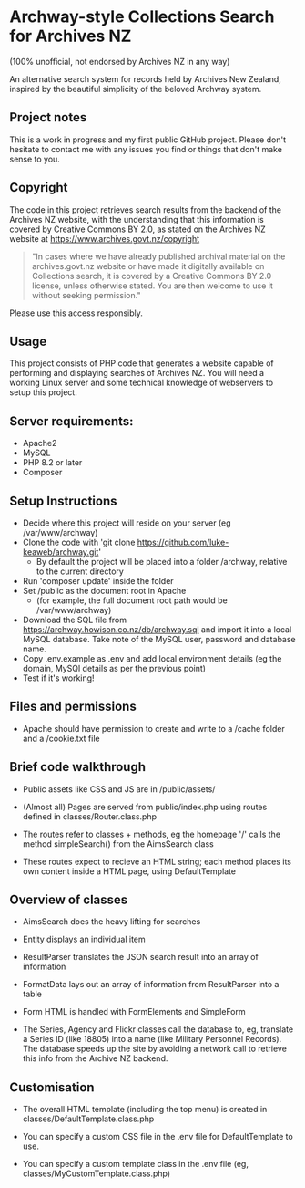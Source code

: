 # Archway-style Collections Search for Archives NZ

(100% unofficial, not endorsed by Archives NZ in any way)

An alternative search system for records held by Archives New Zealand, inspired by the beautiful simplicity of the beloved Archway system.

## Project notes

This is a work in progress and my first public GitHub project.  Please don't hesitate to contact me with any issues you find or things that don't make sense to you.

## Copyright

The code in this project retrieves search results from the backend of the Archives NZ website, with the understanding that this information is covered by Creative Commons BY 2.0, as stated on the Archives NZ website at https://www.archives.govt.nz/copyright

> "In cases where we have already published archival material on the archives.govt.nz website or have made it digitally available on Collections search, it is covered by a Creative Commons BY 2.0 license, unless otherwise stated. You are then welcome to use it without seeking permission."

Please use this access responsibly.

## Usage

This project consists of PHP code that generates a website capable of performing and displaying searches of Archives NZ.  You will need a working Linux server and some technical knowledge of webservers to setup this project.

## Server requirements: 

* Apache2
* MySQL
* PHP 8.2 or later
* Composer

## Setup Instructions

* Decide where this project will reside on your server (eg /var/www/archway)
* Clone the code with 'git clone https://github.com/luke-keaweb/archway.git'
  * By default the project will be placed into a folder /archway, relative to the current directory
* Run 'composer update' inside the folder
* Set /public as the document root in Apache 
  * (for example, the full document root path would be /var/www/archway)
* Download the SQL file from https://archway.howison.co.nz/db/archway.sql and import it into a local MySQL database.  Take note of the MySQL user, password and database name.
* Copy .env.example as .env and add local environment details (eg the domain, MySQl details as per the previous point)
* Test if it's working!

## Files and permissions

* Apache should have permission to create and write to a /cache folder and a /cookie.txt file

## Brief code walkthrough

* Public assets like CSS and JS are in /public/assets/

* (Almost all) Pages are served from public/index.php using routes defined in classes/Router.class.php

* The routes refer to classes + methods, eg the homepage '/' calls the method simpleSearch() from the AimsSearch class

* These routes expect to recieve an HTML string; each method places its own content inside a HTML page, using DefaultTemplate

## Overview of classes

* AimsSearch does the heavy lifting for searches

* Entity displays an individual item

* ResultParser translates the JSON search result into an array of information 

* FormatData lays out an array of information from ResultParser into a table

* Form HTML is handled with FormElements and SimpleForm

* The Series, Agency and Flickr classes call the database to, eg, translate a Series ID (like 18805) into a name (like Military Personnel Records).  The database speeds up the site by avoiding a network call to retrieve this info from the Archive NZ backend.

## Customisation

* The overall HTML template (including the top menu) is created in classes/DefaultTemplate.class.php

* You can specify a custom CSS file in the .env file for DefaultTemplate to use.

* You can specify a custom template class in the .env file (eg, classes/MyCustomTemplate.class.php)
